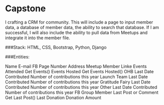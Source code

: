 # Capstone

I crafting a CRM for community.  This will include a page to input member data, a database of member data, the ability to search that database.  If I am successful, I will also include the ability to pull data from Meetups and integrate it into the member file.

###Stack: HTML, CSS, Bootstrap, Python, Django

###Entities:

Name
E-mail
FB Page
Number
Address
Meetup Member Linke
Events Attended
Get Events()
Events Hosted
Get Events Hosted()
OHB
Last Date Contributed
Number of contributions this year
Launch Team
Last Date Contributed
Number of contributions this year
Gratitude Fairy
Last Date Contributed
Number of contributions this year
Other
Last Date Contributed
Number of contributions this year
FB Group Member Last Post or Comment
Get Last Post()
Last Donation
Donation Amount


